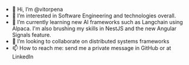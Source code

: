 - 👋 Hi, I’m @vitorpena
- 👀 I’m interested in Software Engineering and technologies overall.
- 🌱 I’m currently learning new AI frameworks such as Langchain using Alpaca. I'm also brushing my skills in NestJS and the new Angular Signals feature.
- 💞️ I’m looking to collaborate on distributed systems frameworks
- 📫 How to reach me: send me a private message in GitHub or at LinkedIn
